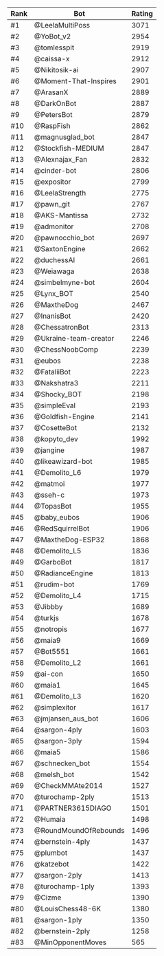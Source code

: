 Rank|Bot|Rating
---|---|---
#1|@LeelaMultiPoss|3071
#2|@YoBot_v2|2954
#3|@tomlesspit|2919
#4|@caissa-x|2912
#5|@Nikitosik-ai|2907
#6|@Moment-That-Inspires|2901
#7|@ArasanX|2889
#8|@DarkOnBot|2887
#9|@PetersBot|2879
#10|@RaspFish|2862
#11|@magnusglad_bot|2847
#12|@Stockfish-MEDIUM|2847
#13|@Alexnajax_Fan|2832
#14|@cinder-bot|2806
#15|@expositor|2799
#16|@LeelaStrength|2775
#17|@pawn_git|2767
#18|@AKS-Mantissa|2732
#19|@admonitor|2708
#20|@pawnocchio_bot|2697
#21|@SaxtonEngine|2662
#22|@duchessAI|2661
#23|@Weiawaga|2638
#24|@simbelmyne-bot|2604
#25|@Lynx_BOT|2540
#26|@MaxtheDog|2467
#27|@InanisBot|2420
#28|@ChessatronBot|2313
#29|@Ukraine-team-creator|2246
#30|@ChessNoobComp|2239
#31|@eubos|2238
#32|@FataliiBot|2223
#33|@Nakshatra3|2211
#34|@Shocky_BOT|2198
#35|@simpleEval|2193
#36|@Goldfish-Engine|2141
#37|@CosetteBot|2132
#38|@kopyto_dev|1992
#39|@jangine|1987
#40|@likeawizard-bot|1985
#41|@Demolito_L6|1979
#42|@matmoi|1977
#43|@sseh-c|1973
#44|@TopasBot|1955
#45|@baby_eubos|1906
#46|@RedSquirrelBot|1906
#47|@MaxtheDog-ESP32|1868
#48|@Demolito_L5|1836
#49|@GarboBot|1817
#50|@RadianceEngine|1813
#51|@rudim-bot|1769
#52|@Demolito_L4|1715
#53|@Jibbby|1689
#54|@turkjs|1678
#55|@notropis|1677
#56|@maia9|1669
#57|@Bot5551|1661
#58|@Demolito_L2|1661
#59|@ai-con|1650
#60|@maia1|1645
#61|@Demolito_L3|1620
#62|@simplexitor|1617
#63|@jmjansen_aus_bot|1606
#64|@sargon-4ply|1603
#65|@sargon-3ply|1594
#66|@maia5|1586
#67|@schnecken_bot|1554
#68|@melsh_bot|1542
#69|@CheckMMAte2014|1527
#70|@turochamp-2ply|1513
#71|@PARTNER3615DIAGO|1501
#72|@Humaia|1498
#73|@RoundMoundOfRebounds|1496
#74|@bernstein-4ply|1437
#75|@plumbot|1437
#76|@katzebot|1422
#77|@sargon-2ply|1413
#78|@turochamp-1ply|1393
#79|@Cizme|1390
#80|@LouisChess48-6K|1380
#81|@sargon-1ply|1350
#82|@bernstein-2ply|1258
#83|@MinOpponentMoves|565
